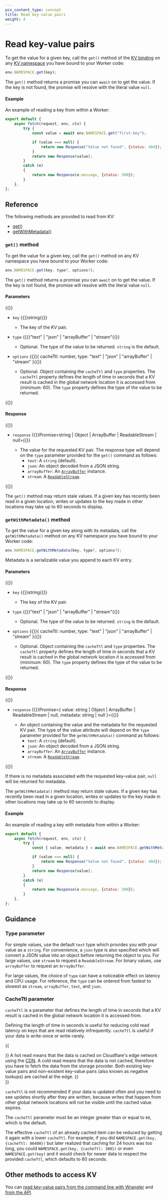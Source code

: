 ```yaml
---
pcx_content_type: concept
title: Read key-value pairs
weight: 4
---
```


# Read key-value pairs

To get the value for a given key, call the `get()` method of the [KV binding](/kv/reference/kv-bindings/) on any [KV namespace](/kv/reference/kv-namespaces/) you have bound to your Worker code:

```js
env.NAMESPACE.get(key);
```

The `get()` method returns a promise you can `await` on to get the value. If the key is not found, the promise will resolve with the literal value `null`.

#### Example 

An example of reading a key from within a Worker:

```js
export default {
    async fetch(request, env, ctx) {
        try {
            const value = await env.NAMESPACE.get("first-key");

            if (value === null) {
                return new Response("Value not found", {status: 404});
            }
            return new Response(value);
        }
        catch (e)
        {
            return new Response(e.message, {status: 500});
        }
    },
};
```

## Reference

The following methods are provided to read from KV:
- [get()](#get-method)
- [getWithMetadata()](#getwithmetadata-method)

### `get()` method

To get the value for a given key, call the `get()` method on any KV namespace you have bound to your Worker code:

```js
env.NAMESPACE.get(key, type?, options?);
```

The `get()` method returns a promise you can `await` on to get the value. If the key is not found, the promise will resolve with the literal value `null`.

#### Parameters

{{<definitions>}}

- `key` {{<type>}}string{{</type>}}

  - The key of the KV pair.

- `type` {{<type>}}"text" | "json" | "arrayBuffer" | "stream"{{</type>}}

  - Optional. The type of the value to be returned. `string` is the default.

- `options` {{<type>}}{
    cacheTtl: number,
    type: "text" | "json" | "arrayBuffer" | "stream"
}{{</type>}}
  - Optional. Object containing the `cacheTtl` and `type` properties. The `cacheTtl` property defines the length of time in seconds that a KV result is cached in the global network location it is accessed from (minimum: 60). The `type` property defines the type of the value to be returned. 

{{</definitions>}}

#### Response

{{<definitions>}}

- `response` {{<type>}}Promise<string | Object | ArrayBuffer | ReadableStream | null>{{</type>}}

  - The value for the requested KV pair. The response type will depend on the `type` parameter provided for the `get()` command as follows:
    - `text`: A `string` (default).
    - `json`: An object decoded from a JSON string.
    - `arrayBuffer`: An [`ArrayBuffer`](https://developer.mozilla.org/en-US/docs/Web/JavaScript/Reference/Global_Objects/ArrayBuffer) instance.
    - `stream`: A [`ReadableStream`](https://developer.mozilla.org/en-US/docs/Web/API/ReadableStream).

{{</definitions>}}

The `get()` method may return stale values. If a given key has recently been read in a given location, writes or updates to the key made in other locations may take up to 60 seconds to display. 

### `getWithMetadata()` method

To get the value for a given key along with its metadata, call the `getWithMetadata()` method on any KV namespace you have bound to your Worker code:

```js
env.NAMESPACE.getWithMetadata(key, type?, options?);
```

Metadata is a serializable value you append to each KV entry. 


#### Parameters

{{<definitions>}}

- `key` {{<type>}}string{{</type>}}

  - The key of the KV pair.

- `type` {{<type>}}"text" | "json" | "arrayBuffer" | "stream"{{</type>}}

  - Optional. The type of the value to be returned. `string` is the default.

- `options` {{<type>}}{
    cacheTtl: number,
    type: "text" | "json" | "arrayBuffer" | "stream"
}{{</type>}}
  - Optional. Object containing the `cacheTtl` and `type` properties. The `cacheTtl` property defines the length of time in seconds that a KV result is cached in the global network location it is accessed from (minimum: 60). The `type` property defines the type of the value to be returned. 

{{</definitions>}}

#### Response

{{<definitions>}}

- `response` {{<type>}}Promise<{
    value: string | Object | ArrayBuffer | ReadableStream | null,
    metadata: string | null
    }>{{</type>}}

  - An object containing the value and the metadata for the requested KV pair. The type of the value attribute will depend on the `type` parameter provided for the `getWithMetadata()` command as follows:
    - `text`: A `string` (default).
    - `json`: An object decoded from a JSON string.
    - `arrayBuffer`: An [`ArrayBuffer`](https://developer.mozilla.org/en-US/docs/Web/JavaScript/Reference/Global_Objects/ArrayBuffer) instance.
    - `stream`: A [`ReadableStream`](https://developer.mozilla.org/en-US/docs/Web/API/ReadableStream).

{{</definitions>}}

If there is no metadata associated with the requested key-value pair, `null` will be returned for metadata.

The `getWithMetadata()` method may return stale values. If a given key has recently been read in a given location, writes or updates to the key made in other locations may take up to 60 seconds to display. 


#### Example 

An example of reading a key with metadata from within a Worker:

```js
export default {
    async fetch(request, env, ctx) {
        try {
            const { value, metadata } = await env.NAMESPACE.getWithMetadata("first-key");

            if (value === null) {
                return new Response("Value not found", {status: 404});
            }
            return new Response(value);
        }
        catch (e)
        {
            return new Response(e.message, {status: 500});
        }
    },
};
```



## Guidance

### Type parameter

For simple values, use the default `text` type which provides you with your value as a `string`. For convenience, a `json` type is also specified which will convert a JSON value into an object before returning the object to you. For large values, use `stream` to request a `ReadableStream`. For binary values, use `arrayBuffer` to request an `ArrayBuffer`.

For large values, the choice of `type` can have a noticeable effect on latency and CPU usage. For reference, the `type` can be ordered from fastest to slowest as `stream`, `arrayBuffer`, `text`, and `json`.

### CacheTtl parameter

`cacheTtl` is a parameter that defines the length of time in seconds that a KV result is cached in the global network location it is accessed from. 

Defining the length of time in seconds is useful for reducing cold read latency on keys that are read relatively infrequently. `cacheTtl` is useful if your data is write-once or write-rarely. 

{{<Aside type="note" header="Hot and cold read">}} 
A hot read means that the data is cached on Cloudflare's edge network using the [CDN](/cache/). A cold read means that the data is not cached, therefore you have to fetch the data from the storage provider. Both existing key-value pairs and non-existent key-value pairs (also known as negative lookups) are cached at the edge.
{{</Aside>}}

`cacheTtl` is not recommended if your data is updated often and you need to see updates shortly after they are written, because writes that happen from other global network locations will not be visible until the cached value expires.

The `cacheTtl` parameter must be an integer greater than or equal to `60`, which is the default. 

The effective `cacheTtl` of an already cached item can be reduced by getting it again with a lower `cacheTtl`. For example, if you did `NAMESPACE.get(key, {cacheTtl: 86400})` but later realized that caching for 24 hours was too long, you could `NAMESPACE.get(key, {cacheTtl: 300})` or even `NAMESPACE.get(key)` and it would check for newer data to respect the provided `cacheTtl`, which defaults to 60 seconds.

## Other methods to access KV

You can [read key-value pairs from the command line with Wrangler](/kv/reference/kv-commands/#get) and [from the API](/api/operations/workers-kv-namespace-read-key-value-pair).